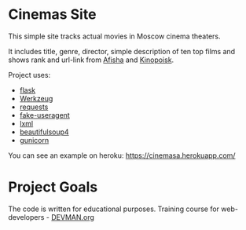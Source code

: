 # Cinemas Site

This simple site tracks actual movies in Moscow cinema theaters.

It includes title, genre, director, simple description of ten top films and shows rank and url-link from [Afisha](https://www.afisha.ru/msk/schedule_cinema/) and [Kinopoisk](https://www.kinopoisk.ru/).

Project uses:
* [flask](https://pypi.org/project/flask/0.11.1/)
* [Werkzeug](https://pypi.org/project/werkzeug/0.15.2)
* [requests](https://pypi.org/project/requests/2.11.1)
* [fake-useragent](https://pypi.org/project/fake-useragent/0.1.11)
* [lxml](https://pypi.org/project/lxml/4.3.3)
* [beautifulsoup4](https://pypi.org/project/beautifulsoup4/4.5.1)
* [gunicorn](https://pypi.org/project/gunicorn/19.9.0/)

You can see an example on heroku: https://cinemasa.herokuapp.com/

# Project Goals

The code is written for educational purposes. Training course for web-developers - [DEVMAN.org](https://devman.org)

